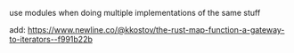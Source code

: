 use modules when doing multiple implementations of the same stuff

add:
https://www.newline.co/@kkostov/the-rust-map-function-a-gateway-to-iterators--f991b22b
